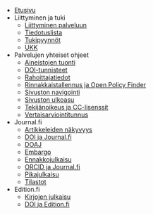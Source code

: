 <!-- docs/_sidebar.md -->

- [Etusivu](/ "TSV:n avoimen julkaisemisen palveluiden ohjeet")
- Liittyminen ja tuki
    - [Liittyminen palveluun](yleiset/liittyminen.md)
    - [Tiedotuslista](yleiset/tiedotuslista.md)
    - [Tukipyynnöt](yleiset/tukipyynnot.md)
    - [UKK](https://tuki.tsv.fi/kb/faq.php?cid=1)
- Palvelujen yhteiset ohjeet
    - [Aineistojen tuonti](yleiset/tuonnit.md)
    - [DOI-tunnisteet](yleiset/doi.md)
    - [Rahoittajatiedot](yleiset/rahoittajat.md)    
    - [Rinnakkaistallennus ja Open Policy Finder](yleiset/rinnakkaistallennus.md)
    - [Sivuston navigointi](yleiset/navigointi.md)
    - [Sivuston ulkoasu](yleiset/ulkoasu.md)
    - [Tekijänoikeus ja CC-lisenssit](yleiset/tekijanoikeus-ja-lisenssit.md)
    - [Vertaisarviointitunnus](yleiset/vertaisarviointitunnus.md)
- Journal.fi
    - [Artikkeleiden näkyvyys](journal-fi/artikkeleiden-nakyvyys.md)
    - [DOI ja Journal.fi](journal-fi/doi.md)
    - [DOAJ](journal-fi/doaj.md)
    - [Embargo](journal-fi/embargo.md)
    - [Ennakkojulkaisu](journal-fi/ennakkojulkaisu.md)
    - [ORCID ja Journal.fi](journal-fi/orcid.md)
    - [Pikajulkaisu](journal-fi/pikajulkaisu.md)
    - [Tilastot](journal-fi/tilastot.md)
- Edition.fi
    - [Kirjojen julkaisu](edition-fi/julkaisu.md)
    - [DOI ja Edition.fi](edition-fi/doi.md)
